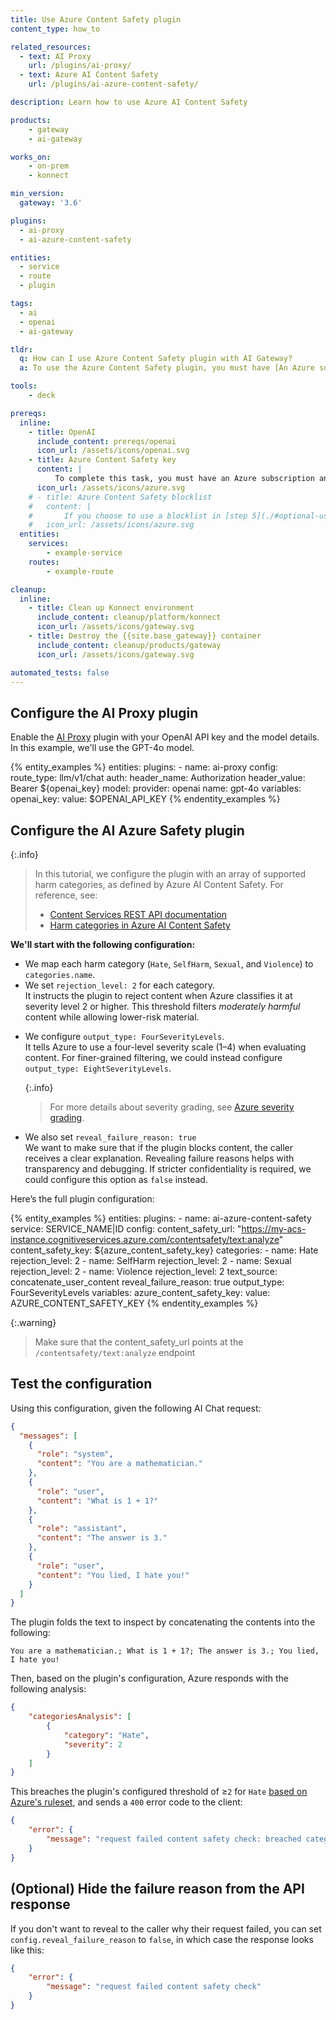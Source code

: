 ```yaml
---
title: Use Azure Content Safety plugin
content_type: how_to

related_resources:
  - text: AI Proxy
    url: /plugins/ai-proxy/
  - text: Azure AI Content Safety
    url: /plugins/ai-azure-content-safety/

description: Learn how to use Azure AI Content Safety

products:
    - gateway
    - ai-gateway

works_on:
    - on-prem
    - konnect

min_version:
  gateway: '3.6'

plugins:
  - ai-proxy
  - ai-azure-content-safety

entities:
  - service
  - route
  - plugin

tags:
  - ai
  - openai
  - ai-gateway

tldr:
  q: How can I use Azure Content Safety plugin with AI Gateway?
  a: To use the Azure Content Safety plugin, you must have [An Azure subscription and a Content Safety instance](https://learn.microsoft.com/en-us/azure/ai-services/content-safety/quickstart-text?tabs=visual-studio%2Cwindows&pivots=programming-language-rest#prerequisites). Then, you must configure an [AI proxy plugin](./#configure-this-ai-proxy-plugin) and then create the [AI Azure Content Safety plugin](./#configure-the-ai-azure-content-safety-plugin).

tools:
    - deck

prereqs:
  inline:
    - title: OpenAI
      include_content: prereqs/openai
      icon_url: /assets/icons/openai.svg
    - title: Azure Content Safety key
      content: |
          To complete this task, you must have an Azure subscription and Content Safety Key (static key generated from Azure Portal). Follow the [quickstart from Microsoft](https://learn.microsoft.com/en-us/azure/ai-services/content-safety/quickstart-text?tabs=visual-studio%2Cwindows&pivots=programming-language-rest#prerequisites) to set it up.
      icon_url: /assets/icons/azure.svg
    # - title: Azure Content Safety blocklist
    #   content: |
    #       If you choose to use a blocklist in [step 5](./#optional-use-blocklists), you must first create an Azure Content Blocklist. For details, see the [Use a blocklist guide](https://learn.microsoft.com/en-us/azure/ai-services/content-safety/how-to/use-blocklist?tabs=windows%2Crest).
    #   icon_url: /assets/icons/azure.svg
  entities:
    services:
        - example-service
    routes:
        - example-route

cleanup:
  inline:
    - title: Clean up Konnect environment
      include_content: cleanup/platform/konnect
      icon_url: /assets/icons/gateway.svg
    - title: Destroy the {{site.base_gateway}} container
      include_content: cleanup/products/gateway
      icon_url: /assets/icons/gateway.svg

automated_tests: false
---
```


## Configure the AI Proxy plugin

Enable the [AI Proxy](/plugins/ai-proxy/) plugin with your OpenAI API key and the model details. In this example, we'll use the GPT-4o model.

{% entity_examples %}
entities:
    plugins:
    - name: ai-proxy
      config:
        route_type: llm/v1/chat
        auth:
          header_name: Authorization
          header_value: Bearer ${openai_key}
        model:
          provider: openai
          name: gpt-4o
variables:
  openai_key:
    value: $OPENAI_API_KEY
{% endentity_examples %}

## Configure the AI Azure Safety plugin


{:.info}
> In this tutorial, we configure the plugin with an array of supported harm categories, as defined by Azure AI Content Safety. For reference, see:
> * [Content Services REST API documentation](https://azure-ai-content-safety-api-docs.developer.azure-api.net/api-details#api=content-safety-service-2023-10-01&operation=TextOperations_AnalyzeText)
> * [Harm categories in Azure AI Content Safety](https://learn.microsoft.com/en-us/azure/ai-services/content-safety/concepts/harm-categories)


**We'll start with the following configuration:**

* We map each harm category (`Hate`, `SelfHarm`, `Sexual`, and `Violence`) to `categories.name`.
* We set `rejection_level: 2` for each category.<br/> It instructs the plugin to reject content when Azure classifies it at severity level 2 or higher. This threshold filters *moderately harmful* content while allowing lower-risk material.
- We configure `output_type: FourSeverityLevels`.<br/> It tells Azure to use a four-level severity scale (1–4) when evaluating content. For finer-grained filtering, we could instead configure `output_type: EightSeverityLevels`.

    {:.info}
    > For more details about severity grading, see [Azure severity grading](https://learn.microsoft.com/en-us/azure/ai-services/openai/concepts/content-filter#content-filtering-categories).

- We also set `reveal_failure_reason: true`<br/> We want to make sure that if the plugin blocks content, the caller receives a clear explanation. Revealing failure reasons helps with transparency and debugging. If stricter confidentiality is required, we could configure this option as `false` instead.

Here’s the full plugin configuration:

{% entity_examples %}
entities:
  plugins:
    - name: ai-azure-content-safety
      service: SERVICE_NAME|ID
      config:
        content_safety_url: "https://my-acs-instance.cognitiveservices.azure.com/contentsafety/text:analyze"
        content_safety_key: ${azure_content_safety_key}
        categories:
          - name: Hate
            rejection_level: 2
          - name: SelfHarm
            rejection_level: 2
          - name: Sexual
            rejection_level: 2
          - name: Violence
            rejection_level: 2
        text_source: concatenate_user_content
        reveal_failure_reason: true
        output_type: FourSeverityLevels
variables:
  azure_content_safety_key:
    value: AZURE_CONTENT_SAFETY_KEY
{% endentity_examples %}

{:.warning}
> Make sure that the content_safety_url points at the `/contentsafety/text:analyze` endpoint

## Test the configuration

Using this configuration, given the following AI Chat request:

```json
{
  "messages": [
    {
      "role": "system",
      "content": "You are a mathematician."
    },
    {
      "role": "user",
      "content": "What is 1 + 1?"
    },
    {
      "role": "assistant",
      "content": "The answer is 3."
    },
    {
      "role": "user",
      "content": "You lied, I hate you!"
    }
  ]
}
```

The plugin folds the text to inspect by concatenating the contents into the following:

```plaintext
You are a mathematician.; What is 1 + 1?; The answer is 3.; You lied, I hate you!
```

Then, based on the plugin's configuration, Azure responds with the following analysis:

```json
{
    "categoriesAnalysis": [
        {
            "category": "Hate",
            "severity": 2
        }
    ]
}
```

This breaches the plugin's configured threshold of ≥`2` for `Hate` [based on Azure's ruleset](https://learn.microsoft.com/en-us/azure/ai-services/content-safety/concepts/harm-categories?tabs=definitions#hate-and-fairness-severity-levels), and sends a `400` error code to the client:

```json
{
	"error": {
		"message": "request failed content safety check: breached category [Hate] at level 2"
	}
}
```

## (Optional) Hide the failure reason from the API response

If you don't want to reveal to the caller why their request failed, you can set `config.reveal_failure_reason` to `false`, in which
case the response looks like this:

```json
{
	"error": {
		"message": "request failed content safety check"
	}
}
```

<!-- UNTIL A FIX FOR THIS BUG https://konghq.atlassian.net/browse/AG-288 IS PUSHED TO PRODUCTION, LET'S HIDE THIS SECTION. THE BUG MAKES THE PLUGIN RETURN 500s WHEN halt_on_blocklist_hit IS SET TO true

## (Optional) Use blocklists

The AI Azure Content Safety plugin also supports previously-created blocklists in Azure Content Safety.

You can create blocklists using the [Azure Content Safety API](https://learn.microsoft.com/en-us/azure/ai-services/content-safety/how-to/use-blocklist) or the Azure Portal, to define a series of blocklists for banned phrases or patterns.
You can then reference their unique names in the plugin configuration.

In the following example, the plugin takes two existing blocklists from Azure, `company_competitors` and
`financial_properties`:

{% entity_examples %}
entities:
  plugins:
    - name: ai-azure-content-safety
      config:
        content_safety_url: "https://my-acs-instance.cognitiveservices.azure.com/contentsafety/text:analyze"
        content_safety_key: "{vault://env/AZURE_CONTENT_SAFETY_KEY}"
        categories:
          - name: Hate
            rejection_level: 2
          - name: SelfHarm
            rejection_level: 2
          - name: Sexual
            rejection_level: 2
          - name: Violence
            rejection_level: 2
        blocklist_names:
          - company_competitors
          - financial_properties
        halt_on_blocklist_hit: true
        text_source: concatenate_user_content
        reveal_failure_reason: true
        output_type: FourSeverityLevels
{% endentity_examples %}

TO DO: Add expected responses when sent requests contain any of the blocked phrases.

{{site.base_gateway}} will then command Content Safety to enable and execute these blocklists against the content. The plugin property `config.halt_on_blocklist_hit` is used to tell Content Safety to stop analyzing the content as soon as any blocklist hit matches.

Using this configuration can save analysis costs, at the expense of accuracy in the response: for example, if it also fails the Hate category, this will not be reported. -->